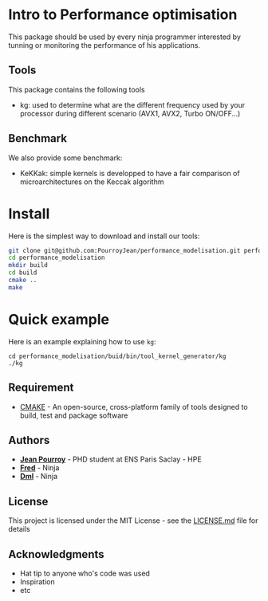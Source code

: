 # Intro to Performance optimisation
This package should be used by every ninja programmer interested by tunning or monitoring the performance of his applications.


## Tools
This package contains the following tools
*   kg: used to determine what are the different frequency used by your processor during different scenario (AVX1, AVX2, Turbo ON/OFF...)

## Benchmark
We also provide some benchmark:
* KeKKak: simple kernels is developped to have a fair comparison of microarchitectures on the Keccak algorithm 

# Install
Here is the simplest way to download and install our tools:
```bash
git clone git@github.com:PourroyJean/performance_modelisation.git performance_modelisation
cd performance_modelisation
mkdir build
cd build
cmake ..
make
```

# Quick example

Here is an example explaining how to use `kg`:
```
cd performance_modelisation/buid/bin/tool_kernel_generator/kg
./kg
```



## Requirement

* [CMAKE](https://cmake.org/) - An open-source, cross-platform family of tools designed to build, test and package software


## Authors

* **[Jean Pourroy](https://www.linkedin.com/in/pourroyjean/)** - PHD student at ENS Paris Saclay - HPE
* **[Fred]()** - Ninja
* **[Dml]()** - Ninja

## License

This project is licensed under the MIT License - see the [LICENSE.md](LICENSE.md) file for details

## Acknowledgments

* Hat tip to anyone who's code was used
* Inspiration
* etc
